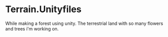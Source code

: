 # Terrain.Unityfiles
While making a forest using unity. The terrestrial land with so many flowers and trees i'm working on. 
